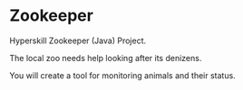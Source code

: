 # Zookeeper
Hyperskill Zookeeper (Java) Project.

The local zoo needs help looking after its denizens. 

You will create a tool for monitoring animals and their status.
